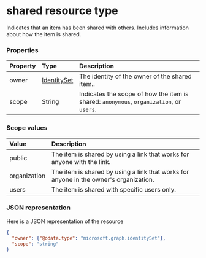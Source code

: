 # shared resource type

Indicates that an item has been shared with others. Includes information about
how the item is shared.

### Properties
| Property       | Type                          | Description                                                                             |
|:---------------|:------------------------------|:----------------------------------------------------------------------------------------|
| owner          | [IdentitySet](identitySet.md) | The identity of the owner of the shared item..                                          |
| scope          | String                        | Indicates the scope of how the item is shared: `anonymous`, `organization`, or `users`. |

### Scope values
| Value        | Description                                                                           |
|:-------------|:--------------------------------------------------------------------------------------|
| public       | The item is shared by using a link that works for anyone with the link.               |
| organization | The item is shared by using a link that works for anyone in the owner's organization. |
| users        | The item is shared with specific users only.                                          |



### JSON representation

Here is a JSON representation of the resource

<!-- {
  "blockType": "resource",
  "optionalProperties": [

  ],
  "@odata.type": "microsoft.graph.shared"
}-->

```json
{
  "owner": {"@odata.type": "microsoft.graph.identitySet"},
  "scope": "string"
}

```

<!-- uuid: 8fcb5dbc-d5aa-4681-8e31-b001d5168d79
2015-10-25 14:57:30 UTC -->
<!-- {
  "type": "#page.annotation",
  "description": "shared resource",
  "keywords": "",
  "section": "documentation",
  "tocPath": ""
}-->